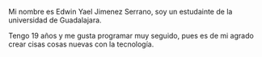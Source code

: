 Mi nombre es Edwin Yael Jimenez Serrano, soy un estudainte de la universidad de Guadalajara.

Tengo 19 años y me gusta programar muy seguido, pues es de mi agrado crear cisas cosas nuevas con la tecnología.
